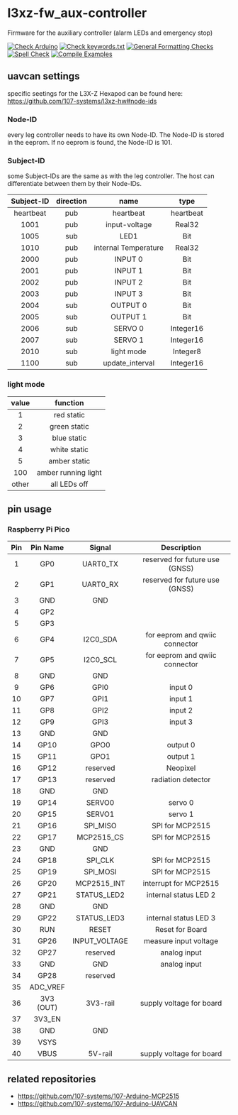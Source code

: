 # l3xz-fw_aux-controller
Firmware for the auxiliary controller (alarm LEDs and emergency stop)

[![Check Arduino](https://github.com/107-systems/l3xz-fw_aux-controller/actions/workflows/check-arduino.yml/badge.svg)](https://github.com/107-systems/l3xz-fw_aux-controller/actions/workflows/check-arduino.yml)
[![Check keywords.txt](https://github.com/107-systems/l3xz-fw_aux-controller/actions/workflows/check-keywords-txt.yml/badge.svg)](https://github.com/107-systems/l3xz-fw_aux-controller/actions/workflows/check-keywords-txt.yml)
[![General Formatting Checks](https://github.com/107-systems/l3xz-fw_aux-controller/workflows/General%20Formatting%20Checks/badge.svg)](https://github.com/107-systems/l3xz-fw_aux-controller/actions?workflow=General+Formatting+Checks)
[![Spell Check](https://github.com/107-systems/l3xz-fw_aux-controller/workflows/Spell%20Check/badge.svg)](https://github.com/107-systems/l3xz-fw_aux-controller/actions?workflow=Spell+Check)
[![Compile Examples](https://github.com/107-systems/l3xz-fw_aux-controller/workflows/Compile/badge.svg)](https://github.com/107-systems/l3xz-fw_aux-controller/actions?workflow=Compile)

## uavcan settings

specific seetings for the L3X-Z Hexapod can be found here: https://github.com/107-systems/l3xz-hw#node-ids

### Node-ID

every leg controller needs to have its own Node-ID. The Node-ID is stored in the eeprom. If no eeprom is found, the Node-ID is 101.

### Subject-ID

some Subject-IDs are the same as with the leg controller. The host can differentiate between them by their Node-IDs.

| **Subject-ID** | **direction** | **name**             | **type**    |
|:--------------:|:-------------:|:--------------------:|:-----------:|
| heartbeat      | pub           | heartbeat            | heartbeat   |
| 1001           | pub           | input-voltage        | Real32      |
| 1005           | sub           | LED1                 | Bit         |
| 1010           | pub           | internal Temperature | Real32      |
| 2000           | pub           | INPUT 0              | Bit         |
| 2001           | pub           | INPUT 1              | Bit         |
| 2002           | pub           | INPUT 2              | Bit         |
| 2003           | pub           | INPUT 3              | Bit         |
| 2004           | sub           | OUTPUT 0             | Bit         |
| 2005           | sub           | OUTPUT 1             | Bit         |
| 2006           | sub           | SERVO 0              | Integer16   |
| 2007           | sub           | SERVO 1              | Integer16   |
| 2010           | sub           | light mode           | Integer8    |
| 1100           | sub           | update_interval      | Integer16   |

### light mode

| **value** | **function**        |
|:---------:|:-------------------:|
| 1         | red static          |
| 2         | green static        |
| 3         | blue static         |
| 4         | white static        |
| 5         | amber static        |
| 100       | amber running light |
| other     | all LEDs off        |

## pin usage

### Raspberry Pi Pico 

| **Pin** | **Pin Name** | **Signal**    | **Description**                  |
|:-------:|:------------:|:-------------:|:--------------------------------:|
| 1       | GP0          | UART0_TX      | reserved for future use (GNSS)   |
| 2       | GP1          | UART0_RX      | reserved for future use (GNSS)   |
| 3       | GND          | GND           |                                  |
| 4       | GP2          |               |                                  |
| 5       | GP3          |               |                                  |
| 6       | GP4          | I2C0_SDA      | for eeprom and qwiic connector   |
| 7       | GP5          | I2C0_SCL      | for eeprom and qwiic connector   |
| 8       | GND          | GND           |                                  |
| 9       | GP6          | GPI0          | input 0                          |
| 10      | GP7          | GPI1          | input 1                          |
| 11      | GP8          | GPI2          | input 2                          |
| 12      | GP9          | GPI3          | input 3                          |
| 13      | GND          | GND           |                                  |
| 14      | GP10         | GPO0          | output 0                         |
| 15      | GP11         | GPO1          | output 1                         |
| 16      | GP12         | reserved      | Neopixel                         |
| 17      | GP13         | reserved      | radiation detector               |
| 18      | GND          | GND           |                                  |
| 19      | GP14         | SERVO0        | servo 0                          |
| 20      | GP15         | SERVO1        | servo 1                          |
| 21      | GP16         | SPI_MISO      | SPI for MCP2515                  |
| 22      | GP17         | MCP2515_CS    | SPI for MCP2515                  |
| 23      | GND          | GND           |                                  |
| 24      | GP18         | SPI_CLK       | SPI for MCP2515                  |
| 25      | GP19         | SPI_MOSI      | SPI for MCP2515                  |
| 26      | GP20         | MCP2515_INT   | interrupt for MCP2515            |
| 27      | GP21         | STATUS_LED2   | internal status LED 2            |
| 28      | GND          | GND           |                                  |
| 29      | GP22         | STATUS_LED3   | internal status LED 3            |
| 30      | RUN          | RESET         | Reset for Board                  |
| 31      | GP26         | INPUT_VOLTAGE | measure input voltage            |
| 32      | GP27         | reserved      | analog input                     |
| 33      | GND          | GND           | analog input                     |
| 34      | GP28         | reserved      |                                  |
| 35      | ADC_VREF     |               |                                  |
| 36      | 3V3 (OUT)    | 3V3-rail      | supply voltage for board         |
| 37      | 3V3_EN       |               |                                  |
| 38      | GND          | GND           |                                  |
| 39      | VSYS         |               |                                  |
| 40      | VBUS         | 5V-rail       | supply voltage for board         |

## related repositories
* https://github.com/107-systems/107-Arduino-MCP2515
* https://github.com/107-systems/107-Arduino-UAVCAN
